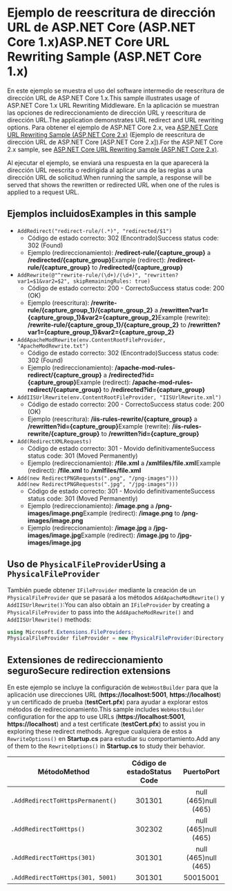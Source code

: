 # <a name="aspnet-core-url-rewriting-sample-aspnet-core-1x"></a><span data-ttu-id="6befc-101">Ejemplo de reescritura de dirección URL de ASP.NET Core (ASP.NET Core 1.x)</span><span class="sxs-lookup"><span data-stu-id="6befc-101">ASP.NET Core URL Rewriting Sample (ASP.NET Core 1.x)</span></span>

<span data-ttu-id="6befc-102">En este ejemplo se muestra el uso del software intermedio de reescritura de dirección URL de ASP.NET Core 1.x.</span><span class="sxs-lookup"><span data-stu-id="6befc-102">This sample illustrates usage of ASP.NET Core 1.x URL Rewriting Middleware.</span></span> <span data-ttu-id="6befc-103">En la aplicación se muestran las opciones de redireccionamiento de dirección URL y reescritura de dirección URL.</span><span class="sxs-lookup"><span data-stu-id="6befc-103">The application demonstrates URL redirect and URL rewriting options.</span></span> <span data-ttu-id="6befc-104">Para obtener el ejemplo de ASP.NET Core 2.x, vea [ASP.NET Core URL Rewriting Sample (ASP.NET Core 2.x)](https://github.com/aspnet/Docs/tree/master/aspnetcore/fundamentals/url-rewriting/samples/2.x) (Ejemplo de reescritura de dirección URL de ASP.NET Core [ASP.NET Core 2.x]).</span><span class="sxs-lookup"><span data-stu-id="6befc-104">For the ASP.NET Core 2.x sample, see [ASP.NET Core URL Rewriting Sample (ASP.NET Core 2.x)](https://github.com/aspnet/Docs/tree/master/aspnetcore/fundamentals/url-rewriting/samples/2.x).</span></span>

<span data-ttu-id="6befc-105">Al ejecutar el ejemplo, se enviará una respuesta en la que aparecerá la dirección URL reescrita o redirigida al aplicar una de las reglas a una dirección URL de solicitud.</span><span class="sxs-lookup"><span data-stu-id="6befc-105">When running the sample, a response will be served that shows the rewritten or redirected URL when one of the rules is applied to a request URL.</span></span>

## <a name="examples-in-this-sample"></a><span data-ttu-id="6befc-106">Ejemplos incluidos</span><span class="sxs-lookup"><span data-stu-id="6befc-106">Examples in this sample</span></span>

* `AddRedirect("redirect-rule/(.*)", "redirected/$1")`
  - <span data-ttu-id="6befc-107">Código de estado correcto: 302 (Encontrado)</span><span class="sxs-lookup"><span data-stu-id="6befc-107">Success status code: 302 (Found)</span></span>
  - <span data-ttu-id="6befc-108">Ejemplo (redireccionamiento): **/redirect-rule/{capture_group}** a **/redirected/{capture_group}**</span><span class="sxs-lookup"><span data-stu-id="6befc-108">Example (redirect): **/redirect-rule/{capture_group}** to **/redirected/{capture_group}**</span></span>
* `AddRewrite(@"^rewrite-rule/(\d+)/(\d+)", "rewritten?var1=$1&var2=$2", skipRemainingRules: true)`
  - <span data-ttu-id="6befc-109">Código de estado correcto: 200 - Correcto</span><span class="sxs-lookup"><span data-stu-id="6befc-109">Success status code: 200 (OK)</span></span>
  - <span data-ttu-id="6befc-110">Ejemplo (reescritura): **/rewrite-rule/{capture_group_1}/{capture_group_2}** a **/rewritten?var1={capture_group_1}&var2={capture_group_2}**</span><span class="sxs-lookup"><span data-stu-id="6befc-110">Example (rewrite): **/rewrite-rule/{capture_group_1}/{capture_group_2}** to **/rewritten?var1={capture_group_1}&var2={capture_group_2}**</span></span>
* `AddApacheModRewrite(env.ContentRootFileProvider, "ApacheModRewrite.txt")`
  - <span data-ttu-id="6befc-111">Código de estado correcto: 302 (Encontrado)</span><span class="sxs-lookup"><span data-stu-id="6befc-111">Success status code: 302 (Found)</span></span>
  - <span data-ttu-id="6befc-112">Ejemplo (redireccionamiento): **/apache-mod-rules-redirect/{capture_group}** a **/redirected?id={capture_group}**</span><span class="sxs-lookup"><span data-stu-id="6befc-112">Example (redirect): **/apache-mod-rules-redirect/{capture_group}** to **/redirected?id={capture_group}**</span></span>
* `AddIISUrlRewrite(env.ContentRootFileProvider, "IISUrlRewrite.xml")`
  - <span data-ttu-id="6befc-113">Código de estado correcto: 200 - Correcto</span><span class="sxs-lookup"><span data-stu-id="6befc-113">Success status code: 200 (OK)</span></span>
  - <span data-ttu-id="6befc-114">Ejemplo (reescritura): **/iis-rules-rewrite/{capture_group}** a **/rewritten?id={capture_group}**</span><span class="sxs-lookup"><span data-stu-id="6befc-114">Example (rewrite): **/iis-rules-rewrite/{capture_group}** to **/rewritten?id={capture_group}**</span></span>
* `Add(RedirectXMLRequests)`
  - <span data-ttu-id="6befc-115">Código de estado correcto: 301 - Movido definitivamente</span><span class="sxs-lookup"><span data-stu-id="6befc-115">Success status code: 301 (Moved Permanently)</span></span>
  - <span data-ttu-id="6befc-116">Ejemplo (redireccionamiento): **/file.xml** a **/xmlfiles/file.xml**</span><span class="sxs-lookup"><span data-stu-id="6befc-116">Example (redirect): **/file.xml** to **/xmlfiles/file.xml**</span></span>
* `Add(new RedirectPNGRequests(".png", "/png-images")))`<br>`Add(new RedirectPNGRequests(".jpg", "/jpg-images")))`
  - <span data-ttu-id="6befc-117">Código de estado correcto: 301 - Movido definitivamente</span><span class="sxs-lookup"><span data-stu-id="6befc-117">Success status code: 301 (Moved Permanently)</span></span>
  - <span data-ttu-id="6befc-118">Ejemplo (redireccionamiento): **/image.png** a **/png-images/image.png**</span><span class="sxs-lookup"><span data-stu-id="6befc-118">Example (redirect): **/image.png** to **/png-images/image.png**</span></span>
  - <span data-ttu-id="6befc-119">Ejemplo (redireccionamiento): **/image.jpg** a **/jpg-images/image.jpg**</span><span class="sxs-lookup"><span data-stu-id="6befc-119">Example (redirect): **/image.jpg** to **/jpg-images/image.jpg**</span></span>

## <a name="using-a-physicalfileprovider"></a><span data-ttu-id="6befc-120">Uso de `PhysicalFileProvider`</span><span class="sxs-lookup"><span data-stu-id="6befc-120">Using a `PhysicalFileProvider`</span></span>
<span data-ttu-id="6befc-121">También puede obtener `IFileProvider` mediante la creación de un `PhysicalFileProvider` que se pasará a los métodos `AddApacheModRewrite()` y `AddIISUrlRewrite()`:</span><span class="sxs-lookup"><span data-stu-id="6befc-121">You can also obtain an `IFileProvider` by creating a `PhysicalFileProvider` to pass into the `AddApacheModRewrite()` and `AddIISUrlRewrite()` methods:</span></span>
```csharp
using Microsoft.Extensions.FileProviders;
PhysicalFileProvider fileProvider = new PhysicalFileProvider(Directory.GetCurrentDirectory());
```
## <a name="secure-redirection-extensions"></a><span data-ttu-id="6befc-122">Extensiones de redireccionamiento seguro</span><span class="sxs-lookup"><span data-stu-id="6befc-122">Secure redirection extensions</span></span>
<span data-ttu-id="6befc-123">En este ejemplo se incluye la configuración de `WebHostBuilder` para que la aplicación use direcciones URL (**https://localhost:5001**, **https://localhost**) y un certificado de prueba (**testCert.pfx**) para ayudar a explorar estos métodos de redireccionamiento.</span><span class="sxs-lookup"><span data-stu-id="6befc-123">This sample includes `WebHostBuilder` configuration for the app to use URLs (**https://localhost:5001**, **https://localhost**) and a test certificate (**testCert.pfx**) to assist you in exploring these redirect methods.</span></span> <span data-ttu-id="6befc-124">Agregue cualquiera de estos a `RewriteOptions()` en **Startup.cs** para estudiar su comportamiento.</span><span class="sxs-lookup"><span data-stu-id="6befc-124">Add any of them to the `RewriteOptions()` in **Startup.cs** to study their behavior.</span></span>

<span data-ttu-id="6befc-125">Método</span><span class="sxs-lookup"><span data-stu-id="6befc-125">Method</span></span> | <span data-ttu-id="6befc-126">Código de estado</span><span class="sxs-lookup"><span data-stu-id="6befc-126">Status Code</span></span> | <span data-ttu-id="6befc-127">Puerto</span><span class="sxs-lookup"><span data-stu-id="6befc-127">Port</span></span>
--- | :---: | :---:
`.AddRedirectToHttpsPermanent()` | <span data-ttu-id="6befc-128">301</span><span class="sxs-lookup"><span data-stu-id="6befc-128">301</span></span> | <span data-ttu-id="6befc-129">null (465)</span><span class="sxs-lookup"><span data-stu-id="6befc-129">null (465)</span></span>
`.AddRedirectToHttps()` | <span data-ttu-id="6befc-130">302</span><span class="sxs-lookup"><span data-stu-id="6befc-130">302</span></span> | <span data-ttu-id="6befc-131">null (465)</span><span class="sxs-lookup"><span data-stu-id="6befc-131">null (465)</span></span>
`.AddRedirectToHttps(301)` | <span data-ttu-id="6befc-132">301</span><span class="sxs-lookup"><span data-stu-id="6befc-132">301</span></span> | <span data-ttu-id="6befc-133">null (465)</span><span class="sxs-lookup"><span data-stu-id="6befc-133">null (465)</span></span>
`.AddRedirectToHttps(301, 5001)` | <span data-ttu-id="6befc-134">301</span><span class="sxs-lookup"><span data-stu-id="6befc-134">301</span></span> | <span data-ttu-id="6befc-135">5001</span><span class="sxs-lookup"><span data-stu-id="6befc-135">5001</span></span>
